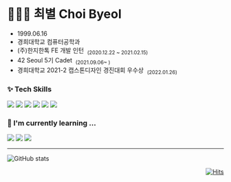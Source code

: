 # 👩🏻‍💻 최별  Choi Byeol 
- 1999.06.16
- 경희대학교 컴퓨터공학과
- (주)한지한톡 FE 개발 인턴 &nbsp;<sub>(2020.12.22 ~ 2021.02.15)</sub>
- 42 Seoul 5기 Cadet &nbsp;<sub>(2021.09.06~ )</sub>
- 경희대학교 2021-2 캡스톤디자인 경진대회 우수상 &nbsp;<sub>(2022.01.26)</sub>

### ✨ Tech Skills
<img src ="https://img.shields.io/badge/HTML5-E34F26.svg?&style=for-the-badge&logo=HTML5&logoColor=white"/> <img src ="https://img.shields.io/badge/CSS3-1572B6.svg?&style=for-the-badge&logo=CSS3&logoColor=white"/> <img src ="https://img.shields.io/badge/JavaScript-F7DF1E.svg?&style=for-the-badge&logo=JavaScript&logoColor=white"/> <img src ="https://img.shields.io/badge/React-61DAFB.svg?&style=for-the-badge&logo=React&logoColor=white"/> <img src ="https://img.shields.io/badge/Vue.js-4FC08D.svg?&style=for-the-badge&logo=Vue.js&logoColor=white"/> <img src ="https://img.shields.io/badge/Python-3776AB.svg?&style=for-the-badge&logo=Python&logoColor=white"/>

### 🌱 I'm currently learning ...   
<img src ="https://img.shields.io/badge/42Seoul-000000.svg?&style=for-the-badge&logo=42&logoColor=white"/> <img src ="https://img.shields.io/badge/NestJS-E0234E.svg?&style=for-the-badge&logo=NestJS&logoColor=white"/> <img src ="https://img.shields.io/badge/Nuxt.JS-00DC82.svg?&style=for-the-badge&logo=Nuxt.JS&logoColor=white"/>

---

![GitHub stats](https://github-readme-stats.vercel.app/api?username=choibyeol&show_icons=true&count_private=true)
<br>

<div align="right"
     
[![Hits](https://hits.seeyoufarm.com/api/count/incr/badge.svg?url=https%3A%2F%2Fgithub.com%2Fchoibyeol&count_bg=%2379C83D&title_bg=%23555555&icon=&icon_color=%23E7E7E7&title=hits&edge_flat=false)](https://hits.seeyoufarm.com)

</div>

<!--
![Profile views](https://gpvc.arturio.dev/choibyeol)

Custom badge 만들기: shields.io
아이콘: https://simpleicons.org/
<img src ="https://img.shields.io/badge/기술명-원하는색상코드.svg?&style=for-the-badge&logo=로고명&logoColor=로고색상"/>

- 🔭 I’m currently working on ...
- 🌱 I’m currently learning ...
- 👯 I’m looking to collaborate on ...
- 🤔 I’m looking for help with ...
- 💬 Ask me about ...
- 📫 How to reach me: ...
- 😄 Pronouns: ...
- ⚡ Fun fact: ...
-->
